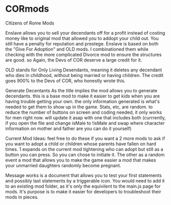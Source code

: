 # CORmods
Citizens of Rome Mods

Enslave 
allows you to sell your decendants off for a profit instead of costing money like to original mod that allowed you to addopt your child out. You still have a penalty for reputation and prestege.
Enslave is based on both the "Give For Adoption" and OLD mods. I combinationed them while checking with the more complicated Divorce mod to ensure the structures are good. so Again, the Devs of COR deserve a large credit for it.


OLD
stands for Only Living Desendants, meaning it deletes any decendant who dies in childhood, without being married or having children. The credit goes 900% to the Devs of COR, who honestly wrote this.

Generate Decentants
As the title implies the mod allows you to generate decendants. this is a base mod to make it easier to get kids when you are having trouble getting your own. the only information generated is what's needed to get them to show up in the game. Stats, etc, are random. to reduce the number of buttons on screen and coding needed, it only works for men right now. will update it asap with one that includes both (currrently, if you open the file and change isMale to !isMale and swap where character information on mother and father are you can do it yourself) 

Current Mod Ideas:
feel free to do these if you want
a 2 more mods to ask if you want to adopt a child or children whose parents have fallen on hard times. 1 expands on the current mod tightening who can adopt but still as a button you can press. So you can chose to initiate it. The other as a random event
a mod that allows you to make the game easier
a mod that makes your unmarried daughters randomly become pregnant.

Message works is a document that allows you to test your first statements and possibly last statements by a triggerable icon. You would need to add it to an existing mod folder, as it's only the equivilent to the main.js page for mods. It's purpose is to make it easier for developers to troubleshoot their mods in pieces.
